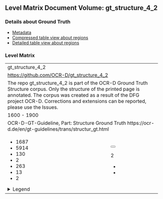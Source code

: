 <script type="text/javascript" charset="utf8" src="lang.js"> </script>
<link rel="stylesheet" href="table_hide.css"/>
<link rel="stylesheet" href="levelparser.css"/>
<div>
   <h2>Level Matrix Document Volume: gt_structure_4_2</h2>
   <h3>Details about Ground Truth</h3>
   <ul>
      <li>
         <a href="metadata">Metadata</a>
      </li>
      <li>
         <a href="table">Compressed table view about regions</a>
      </li>
      <li>
         <a href="overview">Detailed table view about regions</a>
      </li>
   </ul>
</div>
<div>
   <h3>Level Matrix</h3>
   <table class="volumelevel">
      <tr>
         <td class="vname" colspan="2">gt_structure_4_2</td>
      </tr>
      <tr>
         <td class="url" colspan="2">
            <a href="https://github.com/OCR-D/gt_structure_4_2">https://github.com/OCR-D/gt_structure_4_2</a>
         </td>
      </tr>
      <tr>
         <td class="description" colspan="2">The repo gt_structure_4_2 is part of the OCR-D Ground Truth Structure corpus. Only the structure of the printed page is annotated. The corpus was created as a result of the DFG project OCR-D. Corrections and extensions can be reported, please use the Issues.</td>
      </tr>
      <tr>
         <td class="time" colspan="2">1600 - 1900</td>
      </tr>
      <tr>
         <td class="guidelines" colspan="2">OCR-D-GT-Guideline, Part: Structure Ground Truth
https://ocr-d.de/en/gt-guidelines/trans/structur_gt.html</td>
      </tr>
      <tr>
         <td>
            <ul class="grid-l">
               <li class="key16">1687</li>
               <li class="key1">5914</li>
               <li class="key4">130</li>
               <li class="key5">2</li>
               <li class="key7">263</li>
               <li class="key8">13</li>
               <li class="key12">2</li>
            </ul>
            <details>
               <summary class="infolegend">Legend</summary>
               <dl class="grid">
                  <dt>Page</dt>
                  <dd>Page</dd>
                  <dt>TxtRegion</dt>
                  <dd>
                     <a href="https://ocr-d.de/en/gt-guidelines/trans/lytextregion.html"
                        target="_blank">TextRegion</a>
                  </dd>
                  <dt>GraphRegion</dt>
                  <dd>
                     <a href="https://ocr-d.de/en/gt-guidelines/trans/lyGraphik.html"
                        target="_blank">GraphicRegion</a>
                  </dd>
                  <dt>TabRegion</dt>
                  <dd>
                     <a href="https://ocr-d.de/en/gt-guidelines/trans/lyTabellen.html"
                        target="_blank">TableRegion</a>
                  </dd>
                  <dt>SepRegion</dt>
                  <dd>
                     <a href="https://ocr-d.de/en/gt-guidelines/trans/lySeparatoren.html"
                        target="_blank">SeperatorRegion</a>
                  </dd>
                  <dt>MathRegion</dt>
                  <dd>
                     <a href="https://ocr-d.de/en/gt-guidelines/trans/lyMathematische_Zeichen.html"
                        target="_blank">MathsRegion</a>
                  </dd>
                  <dt>NoiseRegion</dt>
                  <dd>
                     <a href="https://ocr-d.de/en/gt-guidelines/trans/lyRauschen.html"
                        target="_blank">NoiseRegion</a>
                  </dd>
               </dl>
            </details>
         </td>
         <td class="leveldesc">
            <button type="button"
                    class="bilanguage"
                    onclick="changeLanguage()"
                    data-en="Deutsch"
                    data-de="English"> </button>
            <p class="bilanguage"
               data-de="Layout-Transkription entspricht dem Level 2."
               data-en="Layout Transcription corresponds to level 2."/>
            <span class="level">2</span>
            <ul>
               <li>
                  <a href="https://ocr-d.de/en/gt-guidelines/trans/structur_gt.html">
                     <span class="bilanguage"
                           data-de="Allgemeines zum Structure Ground Truth"
                           data-en="General explanation of the Structure Ground Truth"/>
                  </a>
               </li>
               <li>
                  <a href="https://ocr-d.de/en/gt-guidelines/trans/ly_level_2_5.html">
                     <span class="bilanguage"
                           data-de="Wie wird im Level 2 das Layout transkribiert."
                           data-en="How to transcribe the layout in Level 2."/>
                  </a>
               </li>
            </ul>
         </td>
      </tr>
   </table>
</div>
